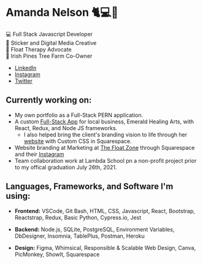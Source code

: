 # Amanda Nelson 🐈💻🌱  
💻 Full Stack Javascript Developer  
🎨 Sticker and Digital Media Creative  
🌊 Float Therapy Advocate  
🌲 Irish Pines Tree Farm Co-Owner  
* [LinkedIn](https://www.linkedin.com/in/devandapaige/)
* [Instagram](https://www.instagram.com/devandapaige/)
* [Twitter](https://twitter.com/andapaige)

## Currently working on:
* My own portfolio as a Full-Stack PERN application. 
* A custom [Full-Stack App](https://emeraldhealingarts.vercel.app/) for local business, Emerald Healing Arts, with React, Redux, and Node JS frameworks. 
  * I also helped bring the client's branding vision to life through her [website](https://emeraldhealingarts.net/) with Custom CSS in Squarespace.
* Website branding at Marketing at [The Float Zone](https://myfloatzone.com) through Squarespace and their [Instagram](http://instagram.com/myfloatzone)
* Team collaboration work at Lambda School pn a non-profit project prior to my offical graduation July 26th, 2021. 

## Languages, Frameworks, and Software I'm using:
* **Frontend:** VSCode, Git Bash, HTML, CSS, Javascript, React, Bootstrap, Reactstrap, Redux, Basic Python, Cypress.io, Jest

* **Backend:** Node.js, SQLite, PostgreSQL, Environment Variables, DbDesigner, Insomnia, TablePlus, Postman, Heroku

* **Design:** Figma, Whimsical, Responsible & Scalable Web Design, Canva, PicMonkey, ShowIt, Squarespace
